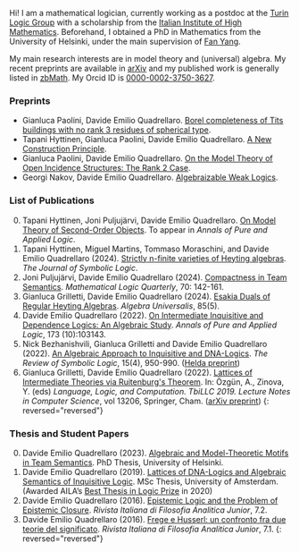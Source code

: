 Hi! I am a mathematical logician, currently working as a postdoc at the [Turin Logic Group](https://www.logicgroup.altervista.org/torino/index.php?lng=eng) with a scholarship from the [Italian Institute of High Mathematics](https://www.altamatematica.it/). Beforehand, I obtained a PhD in Mathematics from the University of Helsinki, under the main supervision of [Fan Yang](https://sites.google.com/site/fanyanghp/).

My main research interests are in model theory and (universal) algebra. My recent preprints are available in [arXiv](https://arxiv.org/search/?searchtype=author&query=Quadrellaro%2C+D+E) and my published work is generally listed in [zbMath](https://zbmath.org/authors/quadrellaro.davide-emilio).  My Orcid ID is [0000-0002-3750-3627](https://orcid.org/0000-0002-3750-3627). 

### Preprints
- Gianluca Paolini, Davide Emilio Quadrellaro. [Borel completeness of Tits buildings with no rank 3 residues of spherical type](https://arxiv.org/abs/2510.17630).
- Tapani Hyttinen, Gianluca Paolini, Davide Emilio Quadrellaro. [A New Construction Principle](https://arxiv.org/abs/2505.10155).
- Gianluca Paolini, Davide Emilio Quadrellaro. [On the Model Theory of Open Incidence Structures: The Rank 2 Case](https://arxiv.org/abs/2411.10792).
- Georgi Nakov, Davide Emilio Quadrellaro. [Algebraizable Weak Logics](https://arxiv.org/abs/2210.06047).

### List of Publications
0. Tapani Hyttinen, Joni Puljujärvi, Davide Emilio Quadrellaro. [On Model Theory of Second-Order Objects](https://arxiv.org/abs/2405.03785). To appear in _Annals of Pure and Applied Logic_.
0. Tapani Hyttinen, Miguel Martins, Tommaso Moraschini, and Davide Emilio Quadrellaro (2024). [Strictly n-finite varieties of Heyting algebras](https://doi.org/10.1017/jsl.2024.48). _The Journal of Symbolic Logic_.
0. Joni Puljujärvi, Davide Emilio Quadrellaro (2024). [Compactness in Team Semantics](https://onlinelibrary.wiley.com/doi/10.1002/malq.202200072). _Mathematical Logic Quarterly_, 70: 142-161.
0. Gianluca Grilletti, Davide Emilio Quadrellaro (2024). [Esakia Duals of Regular Heyting Algebras](https://doi.org/10.1007/s00012-023-00833-5). _Algebra Universalis_, 85(5).
0. Davide Emilio Quadrellaro (2022). [On Intermediate Inquisitive and Dependence Logics: An Algebraic Study](https://www.sciencedirect.com/science/article/pii/S0168007222000586). _Annals of Pure and Applied Logic_, 173 (10):103143.
0. Nick Bezhanishvili, Gianluca Grilletti and Davide Emilio Quadrellaro (2022). [An Algebraic Approach to Inquisitive and DNA-Logics](https://www.doi.org/10.1017/S175502032100054X). _The Review of Symbolic Logic_, 15(4), 950-990. ([Helda preprint](https://researchportal.helsinki.fi/files/176225977/An_Algebraic_Approach_to_Inquisitive_and_DNA_Logics.pdf))
0. Gianluca Grilletti, Davide Emilio Quadrellaro (2022). [Lattices of Intermediate Theories via Ruitenburg's Theorem](https://doi.org/10.1007/978-3-030-98479-3_15). In: Özgün, A., Zinova, Y. (eds) _Language, Logic, and Computation. TbiLLC 2019. Lecture Notes in Computer Science_, vol 13206, Springer, Cham. ([arXiv preprint](https://arxiv.org/abs/2004.00989))
{: reversed="reversed"}

### Thesis and Student Papers
0. Davide Emilio Quadrellaro (2023). [Algebraic and Model-Theoretic Motifs in Team Semantics](https://helda.helsinki.fi/items/3119c988-de19-4076-b073-449571bab105). PhD Thesis, University of Helsinki.
0. Davide Emilio Quadrellaro (2019). [Lattices of DNA-Logics and Algebraic Semantics of Inquisitive Logic](https://eprints.illc.uva.nl/1722/1/MoL-2019-25.text.pdf). MSc Thesis, University of Amsterdam. (Awarded AILA’s [Best Thesis in Logic Prize](https://www.ailalogica.it/premi/premio-32) in 2020)
0. Davide Emilio Quadrellaro (2016). [Epistemic Logic and the Problem of Epistemic Closure](https://riviste.unimi.it/index.php/rifanalitica/article/view/11089). _Rivista Italiana di Filosofia Analitica Junior_, 7.2.
0. Davide Emilio Quadrellaro (2016). [Frege e Husserl: un confronto fra due teorie del significato](https://riviste.unimi.it/index.php/rifanalitica/article/view/7114). _Rivista Italiana di Filosofia Analitica Junior_, 7.1.
{: reversed="reversed"}
